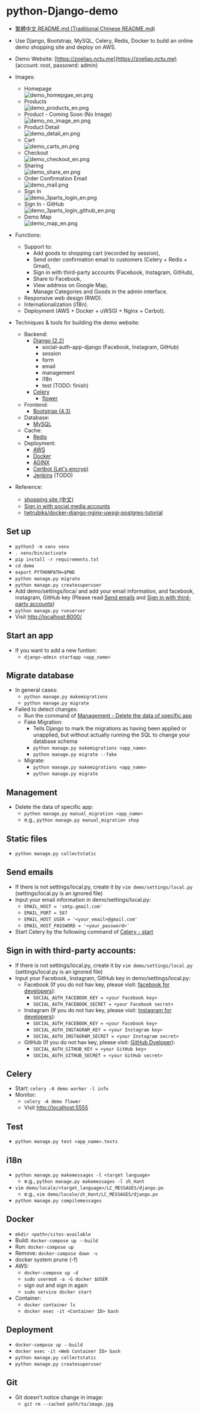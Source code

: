 # python-Django-demo
- [繁體中文 README.md (Traditional Chinese README.md)](https://github.com/ZoeLiao/python-Django-demo/blob/master/README.zh-TW.md)
- Use Django, Bootstrap, MySQL, Celery, Redis, Docker to build an online demo shopping site and deploy on AWS.
- Demo Website: [https://zoeliao.nctu.me](https://zoeliao.nctu.me) (account: root, passowrd: admin)
- Images: 
    - Homepage  
    ![demo_homepgae_en.png](https://raw.githubusercontent.com/ZoeLiao/python-Django-demo/zoeliao/dev/demo/static/images/demo_homepage_en.png)
    - Products  
    ![demo_products_en.png](https://raw.githubusercontent.com/ZoeLiao/python-Django-demo/zoeliao/dev/demo/static/images/demo_products_en.png)
    - Product - Coming Soon  (No Image)   
    ![demo_no_image_en.png](https://raw.githubusercontent.com/ZoeLiao/python-Django-demo/zoeliao/dev/demo/static/images/demo_no_image_en.png)
    - Product Detail  
    ![demo_detail_en.png](https://raw.githubusercontent.com/ZoeLiao/python-Django-demo/zoeliao/dev/demo/static/images/demo_detail_en.png)
    - Cart  
    ![demo_carts_en.png](https://raw.githubusercontent.com/ZoeLiao/python-Django-demo/zoeliao/dev/demo/static/images/demo_carts_en.png)
    - Checkout  
    ![demo_checkout_en.png](https://raw.githubusercontent.com/ZoeLiao/python-Django-demo/zoeliao/dev/demo/static/images/demo_checkout_en.png)
    - Sharing  
    ![demo_share_en.png](https://raw.githubusercontent.com/ZoeLiao/python-Django-demo/zoeliao/dev/demo/static/images/demo_share_en.png)
    - Order Confirmation Email  
    ![demo_mail.png](https://raw.githubusercontent.com/ZoeLiao/python-Django-demo/zoeliao/dev/demo/static/images/demo_mail.png)
    - Sign In  
    ![demo_3parts_login_en.png](https://raw.githubusercontent.com/ZoeLiao/python-Django-demo/zoeliao/dev/demo/static/images/demo_3parts_login_en.png)
    - Sign In - GitHub  
    ![demo_3parts_login_github_en.png](https://raw.githubusercontent.com/ZoeLiao/python-Django-demo/zoeliao/dev/demo/static/images/demo_3parts_login_github_en.png)
    - Demo Map  
    ![demo_map_en.png](https://raw.githubusercontent.com/ZoeLiao/python-Django-demo/zoeliao/dev/demo/static/images/demo_map_en.png)

- Functions:
    - Support to:
        - Add goods to shopping cart (recorded by session),
        - Send order confirmation email to customers (Celery + Redis + Gmail),
        - Sign in with third-party accounts (Facebook, Instagram, GitHub),
        - Share to Facebook,
        - View address on Google Map,
        - Manage Categories and Goods in the admin interface.
    - Responsive web design (RWD).
    - Internationalization (i18n).
    - Deployment (AWS + Docker + uWSGI + Nginx + Cerbot).
- Techniques & tools for building the demo website:
    - Backend:
        - [Django (2.2)](https://www.djangoproject.com/)
            - social-auth-app-django (Facebook, Instagram, GitHub)
            - session
            - form
            - email
            - management
            - i18n
            - test (TODO: finish)
        - [Celery](http://www.celeryproject.org/)
            - [flower](https://flower.readthedocs.io/en/latest/)
    - Frontend:
        - [Bootstrap (4.3)](https://getbootstrap.com/)
    - Database:
        - [MySQL](https://www.mysql.com/)
    - Cache:
        - [Redis](https://redis.io/)
    - Deployment:
        - [AWS](https://aws.amazon.com/tw/)
        - [Docker](https://www.docker.com/)
        - [AGINX](https://nginx.org/en/)
        - [Certbot (Let's encryp)](https://certbot.eff.org/)
        - [Jenkins](https://jenkins.io/zh/) (TODO)
- Reference:
    - [shopping site (中文)](https://kknews.cc/zh-tw/code/pe9o3x8.html)
    - [Sign in with social media accounts](https://scotch.io/tutorials/django-authentication-with-facebook-instagram-and-linkedin)
    - [twtrubiks/docker-django-nginx-uwsgi-postgres-tutorial](https://github.com/twtrubiks/docker-django-nginx-uwsgi-postgres-tutorial)

## Set up
- `python3 -m venv venv`
- `. venv/bin/activate`
- `pip install -r requirements.txt`
- `cd demo`
- `export PYTHONPATH=$PWD`
- `python manage.py migrate`
- `python manage.py createsuperuser`
- Add demo/settings/loca/ and add your email information, and facebook, instagram, GitHub key (Please read [Send emails](https://github.com/ZoeLiao/python-Django-demo#send-emails) and [Sign in with third-party accounts](https://github.com/ZoeLiao/python-Django-demo#Sign-in-with-third-party-accounts))
- `python manage.py runserver`
- Visit [http://localhost:8000/](http://localhost:8000/)

## Start an app
- If you want to add a new funtion:
    - `django-admin startapp <app_name>`

## Migrate database
- In general cases:
    - `python manage.py makemigrations`
    - `python manage.py migrate`
- Failed to detect changes:
    - Run the command of [Management - Delete the data of specific app](https://github.com/ZoeLiao/python-Django-demo#management)
    - Fake Migration:
        - Tells Django to mark the migrations as having been applied or unapplied, but without actually running the SQL to change your database schema
        - `python manage.py makemigrations <app_name>`
        - `python manage.py migrate --fake`
    - Migrate:
        - `python manage.py makemigrations <app_name>`
        - `python manage.py migrate`

## Management
- Delete the data of specific app:
    - `python manage.py manual_migration <app_name>`
    - e.g., `python manage.py manual_migration shop`

## Static files
- `python manage.py collectstatic`

## Send emails
- If there is not settings/local.py, create it by `vim demo/settings/local.py` (settings/local.py is an ignored file)
- Input your email information in demo/settings/local.py:
    - `EMAIL_HOST = 'smtp.gmail.com'`
    - `EMAIL_PORT = 587`
    - `EMAIL_HOST_USER = '<your_email>@gmail.com'`
    - `EMAIL_HOST_PASSWORD = '<your_password>'`
- Start Celery by the following command of [Celery - start](https://github.com/ZoeLiao/python-Django-demo#Celery)

## Sign in with third-party accounts:
- If there is not settings/local.py, create it by `vim demo/settings/local.py` (settings/local.py is an ignored file)
- Input your Facebook, Instagram, GitHub key in demo/settings/local.py:
    - Facebook (If you do not hav key, please visit: [facebook for developers](https://developers.facebook.com/docs/facebook-login/web)):
        - `SOCIAL_AUTH_FACEBOOK_KEY = <your Facebook key>`
        - `SOCIAL_AUTH_FACEBOOK_SECRET = <your Facebook secret>`
    - Instagram (If you do not hav key, please visit: [Instagram for developers](https://www.instagram.com/developer/)):
        - `SOCIAL_AUTH_FACEBOOK_KEY = <your Facebook key>`
        - `SOCIAL_AUTH_INSTAGRAM_KEY = <your Instagram key>`
        - `SOCIAL_AUTH_INSTAGRAM_SECRET = <your Instagram secret>`
    - GitHub (If you do not hav key, please visit: [GitHub Dveloper](https://developer.github.com/apps/building-oauth-apps/authorizing-oauth-apps/)):
        - `SOCIAL_AUTH_GITHUB_KEY = <your GitHub key>`
        - `SOCIAL_AUTH_GITHUB_SECRET = <your GitHub secret>`

## Celery
- Start: `celery -A demo worker -l info`
- Monitor:
    - `celery -A demo flower`
    - Visit [http://localhost:5555](http://localhost:5555)

## Test
- `python manage.py test <app_name>.tests`

## i18n
- `python manage.py makemessages -l <target language>`
    - e.g., `python manage.py makemessages -l zh_Hant`
- `vim demo/locale/<target_language>/LC_MESSAGES/django.po`
    - e.g., `vim demo/locale/zh_Hant/LC_MESSAGES/django.po`
- `python manage.py compilemessages`

## Docker
- `mkdir <path>/sites-available`
- Build: `docker-compose up --build`
- Run: `docker-compose up`
- Remove: `docker-compose down -v`
- docker system prune (-f)
- AWS:
    - `docker-compose up -d`
    - `sudo usermod -a -G docker $USER`
    - sign out and sign in again
    - `sudo service docker start`
- Container:
    - `docker container ls`
    - `docker exec -it <Container ID> bash`

## Deployment
- `docker-compose up --build`
- `docker exec -it <Web Container ID> bash`
- `python manage.py collectstatic`
- `python manage.py createsuperuser`

## Git
- Git doesn't notice change in image:
    - `git rm --cached path/to/image.jpg`
